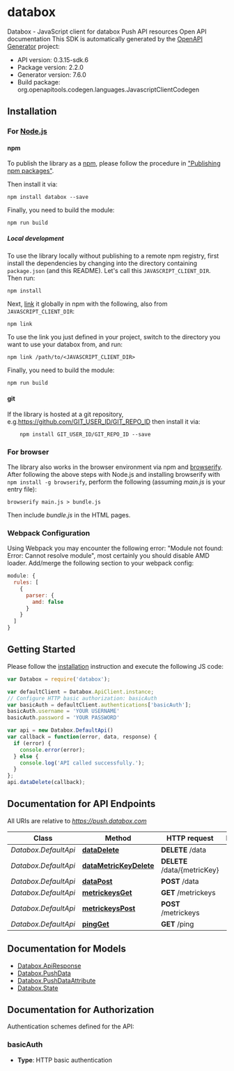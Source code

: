 # databox

Databox - JavaScript client for databox
Push API resources Open API documentation
This SDK is automatically generated by the [OpenAPI Generator](https://openapi-generator.tech) project:

- API version: 0.3.15-sdk.6
- Package version: 2.2.0
- Generator version: 7.6.0
- Build package: org.openapitools.codegen.languages.JavascriptClientCodegen

## Installation

### For [Node.js](https://nodejs.org/)

#### npm

To publish the library as a [npm](https://www.npmjs.com/), please follow the procedure in ["Publishing npm packages"](https://docs.npmjs.com/getting-started/publishing-npm-packages).

Then install it via:

```shell
npm install databox --save
```

Finally, you need to build the module:

```shell
npm run build
```

##### Local development

To use the library locally without publishing to a remote npm registry, first install the dependencies by changing into the directory containing `package.json` (and this README). Let's call this `JAVASCRIPT_CLIENT_DIR`. Then run:

```shell
npm install
```

Next, [link](https://docs.npmjs.com/cli/link) it globally in npm with the following, also from `JAVASCRIPT_CLIENT_DIR`:

```shell
npm link
```

To use the link you just defined in your project, switch to the directory you want to use your databox from, and run:

```shell
npm link /path/to/<JAVASCRIPT_CLIENT_DIR>
```

Finally, you need to build the module:

```shell
npm run build
```

#### git

If the library is hosted at a git repository, e.g.https://github.com/GIT_USER_ID/GIT_REPO_ID
then install it via:

```shell
    npm install GIT_USER_ID/GIT_REPO_ID --save
```

### For browser

The library also works in the browser environment via npm and [browserify](http://browserify.org/). After following
the above steps with Node.js and installing browserify with `npm install -g browserify`,
perform the following (assuming *main.js* is your entry file):

```shell
browserify main.js > bundle.js
```

Then include *bundle.js* in the HTML pages.

### Webpack Configuration

Using Webpack you may encounter the following error: "Module not found: Error:
Cannot resolve module", most certainly you should disable AMD loader. Add/merge
the following section to your webpack config:

```javascript
module: {
  rules: [
    {
      parser: {
        amd: false
      }
    }
  ]
}
```

## Getting Started

Please follow the [installation](#installation) instruction and execute the following JS code:

```javascript
var Databox = require('databox');

var defaultClient = Databox.ApiClient.instance;
// Configure HTTP basic authorization: basicAuth
var basicAuth = defaultClient.authentications['basicAuth'];
basicAuth.username = 'YOUR USERNAME'
basicAuth.password = 'YOUR PASSWORD'

var api = new Databox.DefaultApi()
var callback = function(error, data, response) {
  if (error) {
    console.error(error);
  } else {
    console.log('API called successfully.');
  }
};
api.dataDelete(callback);

```

## Documentation for API Endpoints

All URIs are relative to *https://push.databox.com*

Class | Method | HTTP request | Description
------------ | ------------- | ------------- | -------------
*Databox.DefaultApi* | [**dataDelete**](docs/DefaultApi.md#dataDelete) | **DELETE** /data | 
*Databox.DefaultApi* | [**dataMetricKeyDelete**](docs/DefaultApi.md#dataMetricKeyDelete) | **DELETE** /data/{metricKey} | 
*Databox.DefaultApi* | [**dataPost**](docs/DefaultApi.md#dataPost) | **POST** /data | 
*Databox.DefaultApi* | [**metrickeysGet**](docs/DefaultApi.md#metrickeysGet) | **GET** /metrickeys | 
*Databox.DefaultApi* | [**metrickeysPost**](docs/DefaultApi.md#metrickeysPost) | **POST** /metrickeys | 
*Databox.DefaultApi* | [**pingGet**](docs/DefaultApi.md#pingGet) | **GET** /ping | 


## Documentation for Models

 - [Databox.ApiResponse](docs/ApiResponse.md)
 - [Databox.PushData](docs/PushData.md)
 - [Databox.PushDataAttribute](docs/PushDataAttribute.md)
 - [Databox.State](docs/State.md)


## Documentation for Authorization


Authentication schemes defined for the API:
### basicAuth

- **Type**: HTTP basic authentication

